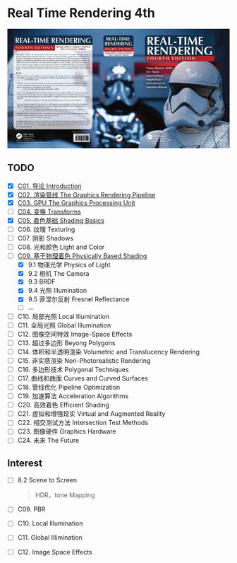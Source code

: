 # Real Time Rendering 4th

![bookcover](https://raw.githubusercontent.com/Ubpa/ImgBed/master/Note/CG/RTR4/bookcover.jpg)

## TODO

- [x] [C01. 导论 Introduction](notes/C01.md) 
- [x] [C02. 渲染管线 The Graphics Rendering Pipeline](notes/C02.md) 
- [x] [C03. GPU The Graphics Processing Unit](notes/C03.md) 
- [ ] [C04. 变换 Transforms](notes/C04.md) 
- [x] [C05. 着色基础 Shading Basics](notes/C05.md) 
- [ ] C06. 纹理 Texturing
- [ ] C07. 阴影 Shadows
- [ ] C08. 光和颜色 Light and Color
- [ ] [C09. 基于物理着色 Physically Based Shading](notes/C09.md) 
  - [x] 9.1 物理光学 Physics of Light
  - [x] 9.2 相机 The Camera
  - [x] 9.3 BRDF
  - [x] 9.4 光照 Illumination
  - [x] 9.5 菲涅尔反射 Fresnel Reflectance
  - [ ] ...
- [ ] C10. 局部光照 Local Illumination
- [ ] C11. 全局光照 Global Illumination
- [ ] C12. 图像空间特效 Image-Space Effects
- [ ] C13. 超过多边形 Beyong Polygons
- [ ] C14. 体积和半透明渲染 Volumetric and Translucency Rendering
- [ ] C15. 非实感渲染 Non-Photorealistic Rendering 
- [ ] C16. 多边形技术 Polygonal Techniques
- [ ] C17. 曲线和曲面 Curves and Curved Surfaces
- [ ] C18. 管线优化 Pipeline Optimization
- [ ] C19. 加速算法 Acceleration Algorithms
- [ ] C20. 高效着色 Efficient Shading
- [ ] C21. 虚拟和增强现实 Virtual and Augmented Reality
- [ ] C22. 相交测试方法 Intersection Test Methods
- [ ] C23. 图像硬件 Graphics Hardware
- [ ] C24. 未来 The Future

## Interest

- [ ] 8.2 Scene to Screen

  > HDR，tone Mapping

- [ ] C09. PBR

- [ ] C10. Local Illumination

- [ ] C11. Global Illimination

- [ ] C12. Image Space Effects


